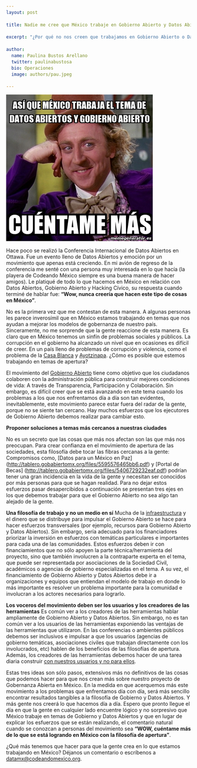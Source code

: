 ```yaml
---
layout: post

title: Nadie me cree que México trabaje en Gobierno Abierto y Datos Abiertos

excerpt: "¿Por qué no nos creen que trabajamos en Gobierno Abierto o Datos Abiertos?"

author:
  name: Paulina Bustos Arellano
  twitter: paulinabustosa
  bio: Operaciones
  image: authors/pau.jpeg
  
---
```


<div class="full zoomable"><img src="/images/posts/willywonka.jpg"></div>

Hace poco se realizó la Conferencia Internacional de Datos Abiertos en Ottawa. Fue un evento lleno de Datos Abiertos y 
emoción por un movimiento que apenas está creciendo. En mi avión de regreso de la conferencia me senté con una persona muy 
interesada en lo que hacía (la playera de Codeando México siempre es una buena manera de hacer amigos). Le platiqué de todo 
lo que hacemos en México en relación con Datos Abiertos, Gobierno Abierto y Hacking Cívico, su respuesta cuando terminé de 
hablar fue: **“Wow, nunca creería que hacen este tipo de cosas en México”**. 

No es la primera vez que me contestan de esta manera.  A algunas personas les parece inverosímil que en México estamos 
trabajando en temas que nos ayudan a mejorar los modelos de gobernanza de nuestro país. Sinceramente, no me sorprende que 
la gente reaccione de esta manera. Es claro que en México tenemos un sinfín de problemas sociales y públicos. La corrupción 
en el gobierno ha alcanzado un nivel que en ocasiones es difícil de creer. En un país lleno de problemas de corrupción y 
violencia, como el problema de la [Casa Blanca](http://aristeguinoticias.com/0911/mexico/la-casa-blanca-de-enrique-pena-nieto/) 
y [Ayotzinapa](http://www.animalpolitico.com/2014/11/cronologia-el-dia-dia-del-caso-ayotzinapa/). 
¿Cómo es posible que estemos trabajando en temas de apertura?

El movimiento del [Gobierno Abierto](https://es.wikipedia.org/wiki/Gobierno_abierto) tiene como objetivo que los ciudadanos colaboren con la administración pública para 
construir mejores condiciones de vida: A través de Transparencia, Participación y Colaboración. Sin embargo, es difícil 
creer que se está avanzando en este tema cuando los problemas a los que nos enfrentamos día a día son tan evidentes, 
inevitablemente, este movimiento parece estar fuera del radar de la gente, porque no se siente tan cercano. Hay muchos 
esfuerzos que los ejecutores de Gobierno Abierto debemos realizar para cambiar esto. 

**Proponer soluciones a temas más cercanos a nuestras ciudades**

No es un secreto que las cosas que más nos afectan son las que más nos preocupan. Para crear confianza en el movimiento 
de apertura de las sociedades, esta filosofía debe tocar las fibras cercanas a la gente: Compromisos como, [Datos para un 
México en Paz] (http://tablero.gobabiertomx.org/files/5595576465bb6.pdf)  y [Portal de Becas] (http://tablero.gobabiertomx.org/files/5406729232eaf.pdf) podrían tener una gran incidencia en la vida de la gente y necesitan ser conocidos 
por más personas  para que se hagan realidad. Para no dejar estos esfuerzos pasar desapercibidos a continuación se presentan 
tres ejes en los que debemos trabajar para que el Gobierno Abierto no sea algo tan alejado de la gente.

**Una filosofía de trabajo y no un medio en sí**
Mucha de la [infraestructura](http://www.opengovpartnership.org/) y el dinero que se distribuye para impulsar el Gobierno Abierto se hace para hacer esfuerzos 
transversales (por ejemplo, recursos para Gobierno Abierto y Datos Abiertos). Sin embargo, sería adecuado para los 
financiadores priorizar la inversión en  esfuerzos con temáticas particulares e importantes para cada una de las comunidades.
Estos esfuerzos deben ir con financiamientos que no sólo apoyen la parte técnica/herramienta del proyecto, sino que también 
involucren a la contraparte experta en el tema, que puede ser representada por asociaciones de la Sociedad Civil, 
académicos o agencias de gobierno especializadas en el tema. A su vez, el financiamiento de Gobierno Abierto y Datos Abiertos 
debe ir a organizaciones y equipos que entiendan el modelo de trabajo en donde lo más importante es resolver un problema 
importante para la comunidad e involucran a los actores necesarios para lograrlo. 

**Los voceros del movimiento deben ser los usuarios y los creadores de las herramientas**
Es común ver a los creadores de las herramientas hablar ampliamente de Gobierno Abierto y Datos Abiertos. Sin embargo, 
no es tan común ver a los usuarios de las herramientas exponiendo las ventajas de las herramientas que utilizaron. 
En las conferencias o ambientes públicos debemos ser inclusivos e impulsar a que los usuarios (agencias de gobierno temáticas, 
asociaciones civiles que trabajan directamente con los involucrados, etc) hablen de los beneficios de las filosofías de 
apertura. Además, los creadores de las herramientas debemos hacer de una tarea diaria construir [con nuestros usuarios y 
no para ellos](http://blog.codeandomexico.org/2015/04/20/cinco-conclusiones/).

Estas tres ideas son sólo pasos, extensivos más  no definitivos de las cosas que podemos hacer para que nos crean más 
sobre nuestro proyecto de Gobernanza Abierta en México. En la medida en que acerquemos más este movimiento a los problemas 
que enfrentamos día con día, será más sencillo encontrar resultados tangibles a la filosofía de Gobierno y Datos Abiertos.
Y más gente nos creerá lo que hacemos día a día. Espero que pronto llegue el día en que la gente en cualquier lado encuentre 
lógico y no sorpresivo que México trabaje en temas de Gobierno y Datos Abiertos y que en lugar de explicar los esfuerzos que 
se están realizando, el comentario natural cuando se conozcan a personas del movimiento sea **“WOW, cuéntame más de lo que se 
está logrando en México con la filosofía de apertura”**. 

¿Qué más tenemos que hacer para que la gente crea en lo que estamos trabajando en México? Déjanos un comentario o 
escríbenos a [datamx@codeandomexico.org](mailto:datamx@codeandomexico.org).






